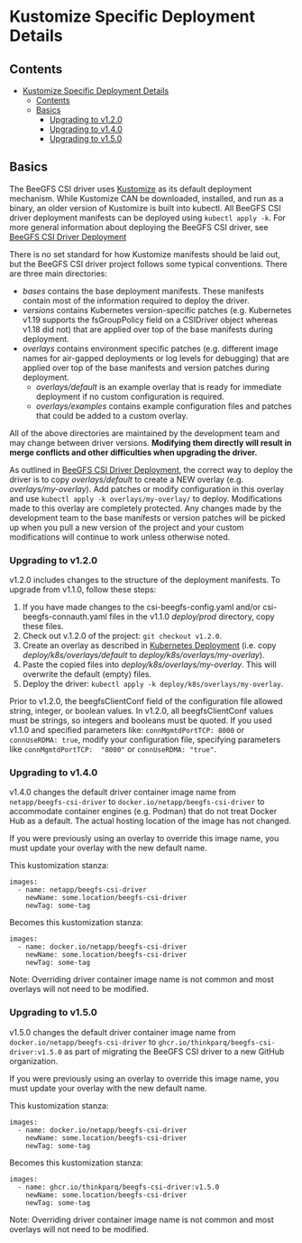 # Kustomize Specific Deployment Details

<a name="contents"></a>
## Contents

- [Kustomize Specific Deployment Details](#kustomize-specific-deployment-details)
  - [Contents](#contents)
  - [Basics](#basics)
    - [Upgrading to v1.2.0](#upgrading-to-v120)
    - [Upgrading to v1.4.0](#upgrading-to-v140)
    - [Upgrading to v1.5.0](#upgrading-to-v150)

<a name="basics"></a>
## Basics

The BeeGFS CSI driver uses [Kustomize](https://kustomize.io/) as its default 
deployment mechanism. While Kustomize CAN be downloaded, installed, and run as 
a binary, an older version of Kustomize is built into kubectl. All BeeGFS 
CSI driver deployment manifests can be deployed using `kubectl apply -k`. For 
more general information about deploying the BeeGFS CSI driver, see [BeeGFS 
CSI Driver Deployment](../../docs/deployment.md)

There is no set standard for how Kustomize manifests should be laid out, but 
the BeeGFS CSI driver project follows some typical conventions. There are three 
main directories:
* *bases* contains the base deployment manifests. These manifests contain most 
  of the information required to deploy the driver. 
* *versions* contains Kubernetes version-specific patches (e.g. Kubernetes 
  v1.19 supports the fsGroupPolicy field on a CSIDriver object whereas v1.18 
  did not) that are applied over top of the base manifests during deployment. 
* *overlays* contains environment specific patches (e.g. different image names
  for air-gapped deployments or log levels for debugging) that are applied 
  over top of the base manifests and version patches during deployment. 
    * *overlays/default* is an example overlay that is ready for immediate 
      deployment if no custom configuration is required.
    * *overlays/examples* contains example configuration files and patches that 
      could be added to a custom overlay.

All of the above directories are maintained by the development team and may 
change between driver versions. **Modifying them directly will result in merge 
conflicts and other difficulties when upgrading the driver.**

As outlined in [BeeGFS CSI Driver Deployment](../../docs/deployment.md), the 
correct way to deploy the driver is to copy *overlays/default* to create a NEW 
overlay (e.g. *overlays/my-overlay*). Add patches or modify configuration 
in this overlay and use `kubectl apply -k overlays/my-overlay/` to deploy.
Modifications made to this overlay are completely protected. Any changes made 
by the development team to the base manifests or version patches will be picked 
up when you pull a new version of the project and your custom modifications will 
continue to work unless otherwise noted.

<a name="upgrade-1.2.0-kubernetes-deployment"></a>
### Upgrading to v1.2.0

v1.2.0 includes changes to the structure of the deployment manifests. To upgrade
from v1.1.0, follow these steps:

1. If you have made changes to the csi-beegfs-config.yaml and/or
   csi-beegfs-connauth.yaml files in the v1.1.0 *deploy/prod* directory, copy
   these files.
1. Check out v.1.2.0 of the project: `git checkout v1.2.0`.
1. Create an overlay as described
   in [Kubernetes Deployment](#kubernetes-deployment) (i.e. copy
   *deploy/k8s/overlays/default* to *deploy/k8s/overlays/my-overlay*).
1. Paste the copied files into *deploy/k8s/overlays/my-overlay*. This will
   overwrite the default (empty) files.
1. Deploy the driver: `kubectl apply -k deploy/k8s/overlays/my-overlay`.

Prior to v1.2.0, the beegfsClientConf field of the configuration file allowed 
string, integer, or boolean values. In v1.2.0, all beegfsClientConf values must 
be strings, so integers and booleans must be quoted. If you used v1.1.0 and 
specified parameters like: `connMgmtdPortTCP: 8000` or `connUseRDMA: true`, 
modify your configuration file, specifying parameters like `connMgmtdPortTCP: 
"8000"` or `connUseRDMA: "true"`.

<a name="upgrade-1.4.0-kubernetes-deployment"></a>
### Upgrading to v1.4.0

v1.4.0 changes the default driver container image name from
`netapp/beegfs-csi-driver` to `docker.io/netapp/beegfs-csi-driver` to
accommodate container engines (e.g. Podman) that do not treat Docker Hub as a
default. The actual hosting location of the image has not changed.

If you were previously using an overlay to override this image name, you must
update your overlay with the new default name.

This kustomization stanza:
```
images:
  - name: netapp/beegfs-csi-driver
    newName: some.location/beegfs-csi-driver
    newTag: some-tag
```

Becomes this kustomization stanza:
```
images:
  - name: docker.io/netapp/beegfs-csi-driver
    newName: some.location/beegfs-csi-driver
    newTag: some-tag
```

Note: Overriding driver container image name is not common and most overlays
will not need to be modified.

<a name="upgrade-1.5.0-kubernetes-deployment"></a>
### Upgrading to v1.5.0

v1.5.0 changes the default driver container image name from
`docker.io/netapp/beegfs-csi-driver` to `ghcr.io/thinkparq/beegfs-csi-driver:v1.5.0` as
part of migrating the BeeGFS CSI driver to a new GitHub organization. 

If you were previously using an overlay to override this image name, you must
update your overlay with the new default name.

This kustomization stanza:
```
images:
  - name: docker.io/netapp/beegfs-csi-driver
    newName: some.location/beegfs-csi-driver
    newTag: some-tag
```

Becomes this kustomization stanza:
```
images:
  - name: ghcr.io/thinkparq/beegfs-csi-driver:v1.5.0
    newName: some.location/beegfs-csi-driver
    newTag: some-tag
```

Note: Overriding driver container image name is not common and most overlays
will not need to be modified.
